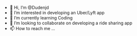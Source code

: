 - 👋 Hi, I’m @Dudenjd
- 👀 I’m interested in developing an Uber/Lyft app
- 🌱 I’m currently learning Coding
- 💞️ I’m looking to collaborate on developing a ride sharing app
- 📫 How to reach me ...

<!---
Dudenjd/Dudenjd is a ✨ special ✨ repository because its `README.md` (this file) appears on your GitHub profile.
You can click the Preview link to take a look at your changes.
--->
